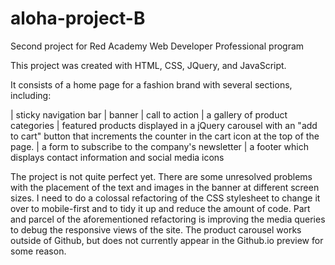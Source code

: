 # aloha-project-B
Second project for Red Academy Web Developer Professional program

This project was created with HTML, CSS, JQuery, and JavaScript.

It consists of a home page for a fashion brand with several sections, including:

| sticky navigation bar
| banner
| call to action
| a gallery of product categories
| featured products displayed in a jQuery carousel with an "add to cart" button that increments the counter in the cart icon at the top of the page.
| a form to subscribe to the company's newsletter
| a footer which displays contact information and social media icons


The project is not quite perfect yet. There are some unresolved problems with the placement of the text and images in the banner at different screen sizes.
I need to do a colossal refactoring of the CSS stylesheet to change it over to mobile-first and to tidy it up and reduce the amount of code. 
Part and parcel of the aforementioned refactoring is improving the media queries to debug the responsive views of the site. The product carousel works outside of Github, but does not currently appear in the Github.io preview for some reason.
